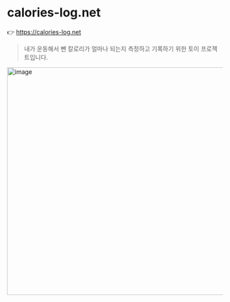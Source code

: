 # calories-log.net

👉 https://calories-log.net

> 내가 운동해서 뺀 칼로리가 얼마나 되는지 측정하고 기록하기 위한 토이 프로젝트입니다.

<img width="532" alt="image" src="https://user-images.githubusercontent.com/33514304/169681268-8a5ea83d-2e66-42ec-8bed-87feaf1eb015.png">
